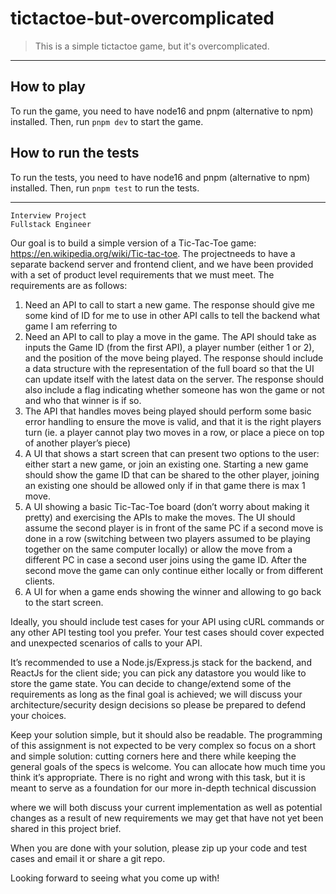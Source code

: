 # tictactoe-but-overcomplicated

>This is a simple tictactoe game, but it's overcomplicated.

---

## How to play

To run the game, you need to have node16 and pnpm (alternative to npm) installed. Then, run `pnpm dev` to start the game.

## How to run the tests
To run the tests, you need to have node16 and pnpm (alternative to npm) installed. Then, run `pnpm test` to run the tests.

---

```
Interview Project
Fullstack Engineer
```
Our goal is to build a simple version of a Tic-Tac-Toe game:
https://en.wikipedia.org/wiki/Tic-tac-toe. The projectneeds to have a separate backend
server and frontend client, and we have been provided with a set of product level
requirements that we must meet. The requirements are as follows:

1. Need an API to call to start a new game. The response should give me some kind of
    ID for me to use in other API calls to tell the backend what game I am referring to
2. Need an API to call to play a move in the game. The API should take as inputs the
    Game ID (from the first API), a player number (either 1 or 2), and the position of the
    move being played. The response should include a data structure with the
    representation of the full board so that the UI can update itself with the latest data on
    the server. The response should also include a flag indicating whether someone has
    won the game or not and who that winner is if so.
3. The API that handles moves being played should perform some basic error handling
    to ensure the move is valid, and that it is the right players turn (ie. a player cannot
    play two moves in a row, or place a piece on top of another player’s piece)
4. A UI that shows a start screen that can present two options to the user: either start a
    new game, or join an existing one. Starting a new game should show the game ID
    that can be shared to the other player, joining an existing one should be allowed only
    if in that game there is max 1 move.
5. A UI showing a basic Tic-Tac-Toe board (don’t worry about making it pretty) and
    exercising the APIs to make the moves. The UI should assume the second player is
    in front of the same PC if a second move is done in a row (switching between two
    players assumed to be playing together on the same computer locally) or allow the
    move from a different PC in case a second user joins using the game ID. After the
    second move the game can only continue either locally or from different clients.
6. A UI for when a game ends showing the winner and allowing to go back to the start
    screen.

Ideally, you should include test cases for your API using cURL commands or any other API
testing tool you prefer. Your test cases should cover expected and unexpected scenarios of
calls to your API.

It’s recommended to use a Node.js/Express.js stack for the backend, and ReactJs for the
client side; you can pick any datastore you would like to store the game state. You can
decide to change/extend some of the requirements as long as the final goal is achieved; we
will discuss your architecture/security design decisions so please be prepared to defend your
choices.

Keep your solution simple, but it should also be readable. The programming of this
assignment is not expected to be very complex so focus on a short and simple solution:
cutting corners here and there while keeping the general goals of the specs is welcome. You
can allocate how much time you think it’s appropriate. There is no right and wrong with this
task, but it is meant to serve as a foundation for our more in-depth technical discussion


where we will both discuss your current implementation as well as potential changes as a
result of new requirements we may get that have not yet been shared in this project brief.

When you are done with your solution, please zip up your code and test cases and email it
or share a git repo.

Looking forward to seeing what you come up with!


